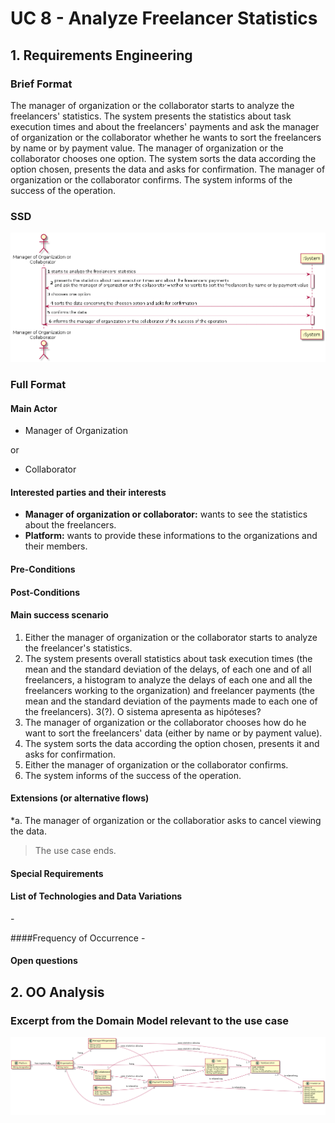 # UC 8 - Analyze Freelancer Statistics

## 1. Requirements Engineering

### Brief Format

The manager of organization or the collaborator starts to analyze the freelancers' statistics. The system presents the statistics about task execution times and about the freelancers' payments and ask the manager of organization or the collaborator whether he wants to sort the freelancers by name or by payment value. The manager of organization or the collaborator chooses one option. The system sorts the data according the option chosen, presents the data and asks for confirmation. The manager of organization or the collaborator confirms. The system informs of the success of the operation.

### SSD

![UC8_SSD.png](UC8_SSD.png)

### Full Format

#### Main Actor

* Manager of Organization

or

* Collaborator

#### Interested parties and their interests

* **Manager of organization or collaborator:** wants to see the statistics about the freelancers.
* **Platform:** wants to provide these informations to the organizations and their members.


#### Pre-Conditions



#### Post-Conditions




#### Main success scenario

1. Either the manager of organization or the collaborator starts to analyze the freelancer's statistics.
2. The system presents overall statistics about task execution times (the mean and the standard deviation of the delays, of each one and of all freelancers, a histogram to analyze the delays of each one and all the freelancers working to the organization) and freelancer payments (the mean and the standard deviation of the payments made to each one of the freelancers).
3(?). O sistema apresenta as hipóteses?
4. The manager of organization or the collaborator chooses how do he want to sort the freelancers' data (either by name or by payment value).
5. The system sorts the data according the option chosen, presents it and asks for confirmation.
6. Either the manager of organization or the collaborator confirms.
7. The system informs of the success of the operation.


#### Extensions (or alternative flows)

*a. The manager of organization or the collaboratior asks to cancel viewing the data.

> The use case ends.








#### Special Requirements


#### List of Technologies and Data Variations
\-

####Frequency of Occurrence
\-

#### Open questions


## 2. OO Analysis

### Excerpt from the Domain Model relevant to the use case

![UC8_MD.png](UC8_MD.png)






